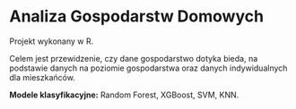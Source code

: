 # Analiza Gospodarstw Domowych

Projekt wykonany w R.

Celem jest przewidzenie, czy dane gospodarstwo dotyka bieda, na podstawie danych na poziomie gospodarstwa oraz danych indywidualnych dla mieszkańców.

**Modele klasyfikacyjne:** Random Forest, XGBoost, SVM, KNN.
